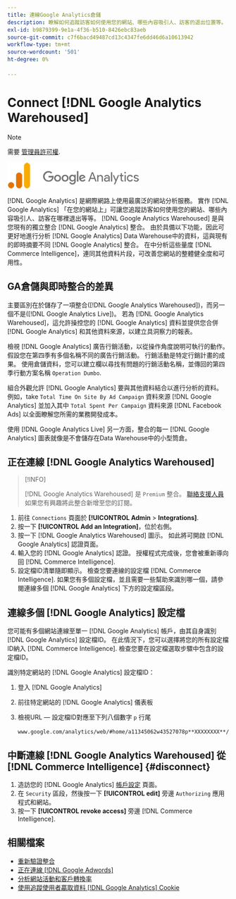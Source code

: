 ```yaml
---
title: 連線Google Analytics倉儲
description: 瞭解如何追蹤訪客如何使用您的網站、哪些內容吸引人、訪客的退出位置等。
exl-id: b9879399-9e1a-4f36-b510-8426ebc83aeb
source-git-commit: c7f6bacd49487cd13c4347fe6dd46d6a10613942
workflow-type: tm+mt
source-wordcount: '501'
ht-degree: 0%

---
```


# Connect [!DNL Google Analytics Warehoused]

>[!NOTE]
>
>需要 [管理員許可權](../../../administrator/user-management/user-management.md).

![](../../../assets/google-analytics-logo.png)

[!DNL Google Analytics] 是網際網路上使用最廣泛的網站分析服務。 實作 [!DNL Google Analytics] 「在您的網站上」可讓您追蹤訪客如何使用您的網站、哪些內容吸引人、訪客在哪裡退出等等。 [!DNL Google Analytics Warehoused] 是與您現有的獨立整合 [!DNL Google Analytics] 整合。 由於具備以下功能，因此可更好地進行分析 [!DNL Google Analytics] Data Warehouse中的資料，這與現有的即時摘要不同 [!DNL Google Analytics] 整合。 在中分析這些量度 [!DNL Commerce Intelligence]，連同其他資料片段，可改善您網站的整體健全度和可用性。

## GA倉儲與即時整合的差異

主要區別在於儲存了一項整合([!DNL Google Analytics Warehoused])，而另一個不是([!DNL Google Analytics Live])。 若為 [!DNL Google Analytics Warehoused]，這允許操控您的 [!DNL Google Analytics] 資料並提供您合併 [!DNL Google Analytics] 和其他資料來源，以建立具洞察力的報表。

檢視 [!DNL Google Analytics] 廣告行銷活動，以從操作角度說明可執行的動作。 假設您在第四季有多個名稱不同的廣告行銷活動。 行銷活動是特定行銷計畫的成果。 使用倉儲資料，您可以建立欄以尋找有問題的行銷活動名稱，並傳回的第四季行動方案名稱 `Operation Dumbo`.

組合外觀允許 [!DNL Google Analytics] 要與其他資料結合以進行分析的資料。 例如，take `Total Time On Site By Ad Campaign` 資料來源 [!DNL Google Analytics] 並加入其中 `Total Spent Per Campaign` 資料來源 [!DNL Facebook Ads] 以全面瞭解您所需的業務開發成本。

使用 [!DNL Google Analytics Live] 另一方面，整合的每一 [!DNL Google Analytics] 圖表就像是不會儲存在Data Warehouse中的小型筒倉。

## 正在連線 [!DNL Google Analytics Warehoused]

>[!INFO]
>
>[!DNL Google Analytics Warehoused] 是 `Premium` 整合。 [聯絡支援人員](https://experienceleague.adobe.com/docs/commerce-knowledge-base/kb/troubleshooting/miscellaneous/mbi-service-policies.html) 如果您有興趣將此整合新增至您的訂閱。

1. 前往 `Connections` 頁面於 **[!UICONTROL Admin** > **Integrations]**.
1. 按一下 **[!UICONTROL Add an Integration]**，位於右側。
1. 按一下 [!DNL Google Analytics Warehoused] 圖示。 如此將可開啟 [!DNL Google Analytics] 認證頁面。
1. 輸入您的 [!DNL Google Analytics] 認證。 授權程式完成後，您會被重新導向回 [!DNL Commerce Intelligence].
1. 設定檔ID清單隨即顯示。 檢查您要連線的設定檔 [!DNL Commerce Intelligence]. 如果您有多個設定檔，並且需要一些幫助來識別哪一個，請參閱連線多個 [!DNL Google Analytics] 下方的設定檔區段。

## 連線多個 [!DNL Google Analytics] 設定檔

您可能有多個網站連線至單一 [!DNL Google Analytics] 帳戶，由其自身識別 [!DNL Google Analytics] 設定檔ID。 在此情況下，您可以選擇將您的所有設定檔ID納入 [!DNL Commerce Intelligence]. 檢查您要在設定檔選取步驟中包含的設定檔ID。

識別特定網站的 [!DNL Google Analytics] 設定檔ID：

1. 登入 [!DNL Google Analytics]
1. 前往特定網站的 [!DNL Google Analytics] 儀表板
1. 檢視URL — 設定檔ID對應至下列八個數字 `p` 行尾

   `www.google.com/analytics/web/#home/a11345062w43527078p**XXXXXXXX**/`

## 中斷連線 [!DNL Google Analytics Warehoused] 從 [!DNL Commerce Intelligence] {#disconnect}

1. 造訪您的 [!DNL Google Analytics] [帳戶設定](https://myaccount.google.com/intro) 頁面。
1. 在 `Security` 區段，然後按一下 **[!UICONTROL edit]** 旁邊 `Authorizing` 應用程式和網站。
1. 按一下 **[!UICONTROL revoke access]** 旁邊 [!DNL Commerce Intelligence].

## 相關檔案

* [重新驗證整合](https://experienceleague.adobe.com/docs/commerce-knowledge-base/kb/how-to/mbi-reauthenticating-integrations.html)
* [正在連線 [!DNL Google Adwords]](../integrations/google-adwords.md)
* [分析網站活動和客戶轉換率](../../analysis/web-act-cust-conversion.md)
* [使用追蹤使用者贏取資料 [!DNL Google Analytics] Cookie](../../analysis/google-track-user-acq.md)
